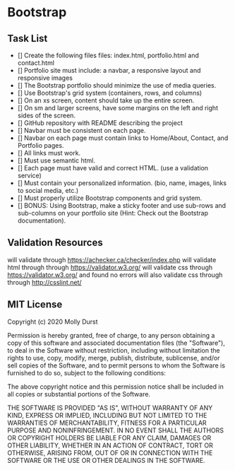 # Bootstrap

## Task List
- [] Create the following files files: index.html, portfolio.html and contact.html
- [] Portfolio site must include: a navbar, a responsive layout and responsive images
- [] The Bootstrap portfolio should minimize the use of media queries.
- [] Use Bootstrap's grid system (containers, rows, and columns)
- [] On an xs screen, content should take up the entire screen.
- [] On sm and larger screens, have some margins on the left and right sides of the screen.
- [] GitHub repository with README describing the project
- [] Navbar must be consistent on each page.
- [] Navbar on each page must contain links to Home/About, Contact, and Portfolio pages.
- [] All links must work.
- [] Must use semantic html.
- [] Each page must have valid and correct HTML. (use a validation service)
- [] Must contain your personalized information. (bio, name, images, links to social media, etc.)
- [] Must properly utilize Bootstrap components and grid system. 
- [] BONUS: Using Bootstrap, make a sticky footer and use sub-rows and sub-columns on your portfolio site (Hint: Check out the Bootstrap documentation).


## Validation Resources
will validate through https://achecker.ca/checker/index.php 
will validate html through  through https://validator.w3.org/
will validate css through  https://validator.w3.org/ and found no errors
will also validate css through  through http://csslint.net/

## MIT License

Copyright (c) 2020 Molly Durst

Permission is hereby granted, free of charge, to any person obtaining a copy
of this software and associated documentation files (the "Software"), to deal
in the Software without restriction, including without limitation the rights
to use, copy, modify, merge, publish, distribute, sublicense, and/or sell
copies of the Software, and to permit persons to whom the Software is
furnished to do so, subject to the following conditions:

The above copyright notice and this permission notice shall be included in all
copies or substantial portions of the Software.

THE SOFTWARE IS PROVIDED "AS IS", WITHOUT WARRANTY OF ANY KIND, EXPRESS OR
IMPLIED, INCLUDING BUT NOT LIMITED TO THE WARRANTIES OF MERCHANTABILITY,
FITNESS FOR A PARTICULAR PURPOSE AND NONINFRINGEMENT. IN NO EVENT SHALL THE
AUTHORS OR COPYRIGHT HOLDERS BE LIABLE FOR ANY CLAIM, DAMAGES OR OTHER
LIABILITY, WHETHER IN AN ACTION OF CONTRACT, TORT OR OTHERWISE, ARISING FROM,
OUT OF OR IN CONNECTION WITH THE SOFTWARE OR THE USE OR OTHER DEALINGS IN THE
SOFTWARE.




